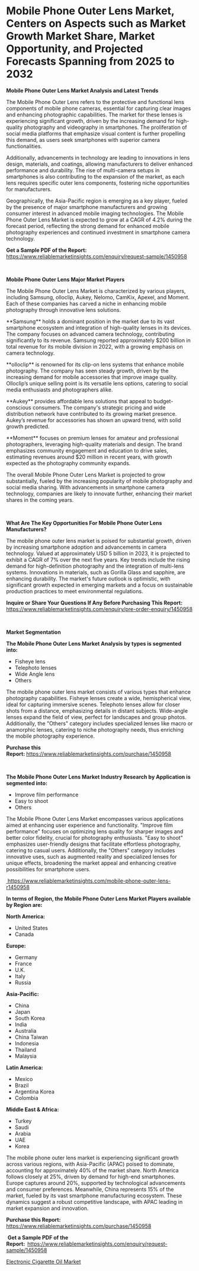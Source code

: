 <p><h1>Mobile Phone Outer Lens Market, Centers on Aspects such as Market Growth Market Share, Market Opportunity, and Projected Forecasts Spanning from 2025 to 2032</h1></p><p><strong>Mobile Phone Outer Lens Market Analysis and Latest Trends</strong></p>
<p><p>The Mobile Phone Outer Lens refers to the protective and functional lens components of mobile phone cameras, essential for capturing clear images and enhancing photographic capabilities. The market for these lenses is experiencing significant growth, driven by the increasing demand for high-quality photography and videography in smartphones. The proliferation of social media platforms that emphasize visual content is further propelling this demand, as users seek smartphones with superior camera functionalities.</p><p>Additionally, advancements in technology are leading to innovations in lens design, materials, and coatings, allowing manufacturers to deliver enhanced performance and durability. The rise of multi-camera setups in smartphones is also contributing to the expansion of the market, as each lens requires specific outer lens components, fostering niche opportunities for manufacturers.</p><p>Geographically, the Asia-Pacific region is emerging as a key player, fueled by the presence of major smartphone manufacturers and growing consumer interest in advanced mobile imaging technologies. The Mobile Phone Outer Lens Market is expected to grow at a CAGR of 4.2% during the forecast period, reflecting the strong demand for enhanced mobile photography experiences and continued investment in smartphone camera technology.</p></p>
<p><strong>Get a Sample PDF of the Report:&nbsp;</strong> <a href="https://www.reliablemarketinsights.com/enquiry/request-sample/1450958?utm_campaign=1950&utm_medium=2&utm_source=Github&utm_content=ia&utm_term=05042025&utm_id=mobile-phone-outer-lens">https://www.reliablemarketinsights.com/enquiry/request-sample/1450958</a></p>
<p>&nbsp;</p>
<p><strong>Mobile Phone Outer Lens Major Market Players</strong></p>
<p><p>The Mobile Phone Outer Lens Market is characterized by various players, including Samsung, olloclip, Aukey, Nelomo, CamKix, Apexel, and Moment. Each of these companies has carved a niche in enhancing mobile photography through innovative lens solutions.</p><p>**Samsung** holds a dominant position in the market due to its vast smartphone ecosystem and integration of high-quality lenses in its devices. The company focuses on advanced camera technology, contributing significantly to its revenue. Samsung reported approximately $200 billion in total revenue for its mobile division in 2022, with a growing emphasis on camera technology.</p><p>**olloclip** is renowned for its clip-on lens systems that enhance mobile photography. The company has seen steady growth, driven by the increasing demand for mobile accessories that improve image quality. Olloclip’s unique selling point is its versatile lens options, catering to social media enthusiasts and photographers alike.</p><p>**Aukey** provides affordable lens solutions that appeal to budget-conscious consumers. The company's strategic pricing and wide distribution network have contributed to its growing market presence. Aukey’s revenue for accessories has shown an upward trend, with solid growth predicted.</p><p>**Moment** focuses on premium lenses for amateur and professional photographers, leveraging high-quality materials and design. The brand emphasizes community engagement and education to drive sales, estimating revenues around $20 million in recent years, with growth expected as the photography community expands.</p><p>The overall Mobile Phone Outer Lens Market is projected to grow substantially, fueled by the increasing popularity of mobile photography and social media sharing. With advancements in smartphone camera technology, companies are likely to innovate further, enhancing their market shares in the coming years.</p></p>
<p>&nbsp;</p>
<p><strong>What Are The Key Opportunities For Mobile Phone Outer Lens Manufacturers?</strong></p>
<p><p>The mobile phone outer lens market is poised for substantial growth, driven by increasing smartphone adoption and advancements in camera technology. Valued at approximately USD 5 billion in 2023, it is projected to exhibit a CAGR of 7% over the next five years. Key trends include the rising demand for high-definition photography and the integration of multi-lens systems. Innovations in materials, such as Gorilla Glass and sapphire, are enhancing durability. The market's future outlook is optimistic, with significant growth expected in emerging markets and a focus on sustainable production practices to meet environmental regulations.</p></p>
<p><strong>Inquire or Share Your Questions If Any Before Purchasing This Report:</strong> <a href="https://www.reliablemarketinsights.com/enquiry/pre-order-enquiry/1450958?utm_campaign=1950&utm_medium=2&utm_source=Github&utm_content=ia&utm_term=05042025&utm_id=mobile-phone-outer-lens">https://www.reliablemarketinsights.com/enquiry/pre-order-enquiry/1450958</a></p>
<p>&nbsp;</p>
<p><strong>Market Segmentation</strong></p>
<p><strong>The Mobile Phone Outer Lens Market Analysis by types is segmented into:</strong></p>
<p><ul><li>Fisheye lens</li><li>Telephoto lenses</li><li>Wide Angle lens</li><li>Others</li></ul></p>
<p><p>The mobile phone outer lens market consists of various types that enhance photography capabilities. Fisheye lenses create a wide, hemispherical view, ideal for capturing immersive scenes. Telephoto lenses allow for closer shots from a distance, emphasizing details in distant subjects. Wide-angle lenses expand the field of view, perfect for landscapes and group photos. Additionally, the "Others" category includes specialized lenses like macro or anamorphic lenses, catering to niche photography needs, thus enriching the mobile photography experience.</p></p>
<p><strong>Purchase this Report:&nbsp;</strong><a href="https://www.reliablemarketinsights.com/purchase/1450958?utm_campaign=1950&utm_medium=2&utm_source=Github&utm_content=ia&utm_term=05042025&utm_id=mobile-phone-outer-lens">https://www.reliablemarketinsights.com/purchase/1450958</a></p>
<p>&nbsp;</p>
<p><strong>The Mobile Phone Outer Lens Market Industry Research by Application is segmented into:</strong></p>
<p><ul><li>Improve film performance</li><li>Easy to shoot</li><li>Others</li></ul></p>
<p><p>The Mobile Phone Outer Lens Market encompasses various applications aimed at enhancing user experience and functionality. "Improve film performance" focuses on optimizing lens quality for sharper images and better color fidelity, crucial for photography enthusiasts. "Easy to shoot" emphasizes user-friendly designs that facilitate effortless photography, catering to casual users. Additionally, the "Others" category includes innovative uses, such as augmented reality and specialized lenses for unique effects, broadening the market appeal and enhancing creative possibilities for smartphone users.</p></p>
<p><a href="https://www.reliablemarketinsights.com/mobile-phone-outer-lens-r1450958?utm_campaign=1950&utm_medium=2&utm_source=Github&utm_content=ia&utm_term=05042025&utm_id=mobile-phone-outer-lens">&nbsp;https://www.reliablemarketinsights.com/mobile-phone-outer-lens-r1450958</a></p>
<p><strong>In terms of Region, the Mobile Phone Outer Lens Market Players available by Region are:</strong></p>
<p>
    <p> <strong> North America: </strong>
        <ul>
            <li>United States</li>
            <li>Canada</li>
        </ul>
        </p> 
    <p> <strong> Europe: </strong>
        <ul>
            <li>Germany</li>
            <li>France</li>
            <li>U.K.</li>
            <li>Italy</li>
            <li>Russia</li>
        </ul>
        </p> 
    <p> <strong> Asia-Pacific: </strong>
        <ul>
            <li>China</li>
            <li>Japan</li>
            <li>South Korea</li>
            <li>India</li>
            <li>Australia</li>
            <li>China Taiwan</li>
            <li>Indonesia</li>
            <li>Thailand</li>
            <li>Malaysia</li>
        </ul>
        </p> 
    <p> <strong> Latin America: </strong>
        <ul>
            <li>Mexico</li>
            <li>Brazil</li>
            <li>Argentina Korea</li>
            <li>Colombia</li>
        </ul>
        </p> 
    <p> <strong> Middle East & Africa: </strong>
        <ul>
            <li>Turkey</li>
            <li>Saudi</li>
            <li>Arabia</li>
            <li>UAE</li>
            <li>Korea</li>
        </ul>
    </p>
    </p>
<p><p>The mobile phone outer lens market is experiencing significant growth across various regions, with Asia-Pacific (APAC) poised to dominate, accounting for approximately 40% of the market share. North America follows closely at 25%, driven by demand for high-end smartphones. Europe captures around 20%, supported by technological advancements and consumer preferences. Meanwhile, China represents 15% of the market, fueled by its vast smartphone manufacturing ecosystem. These dynamics suggest a robust competitive landscape, with APAC leading in market expansion and innovation.</p></p>
<p><strong>Purchase this Report: </strong><a href="https://www.reliablemarketinsights.com/purchase/1450958?utm_campaign=1950&utm_medium=2&utm_source=Github&utm_content=ia&utm_term=05042025&utm_id=mobile-phone-outer-lens">https://www.reliablemarketinsights.com/purchase/1450958</a></p>
<p>&nbsp;<strong>Get a Sample PDF of the Report:&nbsp;&nbsp;</strong><a href="https://www.reliablemarketinsights.com/enquiry/request-sample/1450958?utm_campaign=1950&utm_medium=2&utm_source=Github&utm_content=ia&utm_term=05042025&utm_id=mobile-phone-outer-lens">https://www.reliablemarketinsights.com/enquiry/request-sample/1450958</a></p>
<p><strong></strong></p>
<p><p><a href="https://github.com/marlanamarvn/Market-Research-Report-List-1/blob/main/electronic-cigarette-oil-market.md?utm_campaign=1950&utm_medium=2&utm_source=Github&utm_content=ia&utm_term=05042025&utm_id=mobile-phone-outer-lens">Electronic Cigarette Oil Market</a></p></p>